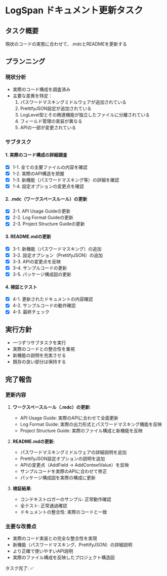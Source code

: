 # LogSpan ドキュメント更新タスク

## タスク概要
現状のコードの実態に合わせて、.mdcとREADMEを更新する

## プランニング

### 現状分析
- 実際のコード構成を調査済み
- 主要な差異を特定：
  1. パスワードマスキングミドルウェアが追加されている
  2. PrettifyJSON設定が追加されている
  3. LogLevel型とその関連機能が独立したファイルに分離されている
  4. フィールド管理の実装が異なる
  5. APIの一部が変更されている

### サブタスク

#### 1. 実際のコード構成の詳細調査
- [x] 1-1. 全ての主要ファイルの内容を確認
- [x] 1-2. 実際のAPI構造を把握
- [x] 1-3. 新機能（パスワードマスキング等）の詳細を確認
- [x] 1-4. 設定オプションの変更点を確認

#### 2. .mdc（ワークスペースルール）の更新
- [x] 2-1. API Usage Guideの更新
- [x] 2-2. Log Format Guideの更新
- [x] 2-3. Project Structure Guideの更新

#### 3. README.mdの更新
- [x] 3-1. 新機能（パスワードマスキング）の追加
- [x] 3-2. 設定オプション（PrettifyJSON）の追加
- [x] 3-3. APIの変更点を反映
- [x] 3-4. サンプルコードの更新
- [x] 3-5. パッケージ構成図の更新

#### 4. 検証とテスト
- [x] 4-1. 更新されたドキュメントの内容確認
- [x] 4-2. サンプルコードの動作確認
- [x] 4-3. 最終チェック

## 実行方針
- 一つずつサブタスクを実行
- 実際のコードとの整合性を重視
- 新機能の説明を充実させる
- 既存の良い部分は保持する

## 完了報告

### 更新内容
1. **ワークスペースルール（.mdc）の更新**:
   - API Usage Guide: 実際のAPIに合わせて全面更新
   - Log Format Guide: 実際の出力形式とパスワードマスキング機能を反映
   - Project Structure Guide: 実際のファイル構成と新機能を反映

2. **README.mdの更新**:
   - パスワードマスキングミドルウェアの詳細説明を追加
   - PrettifyJSON設定オプションの説明を追加
   - APIの変更点（AddField → AddContextValue）を反映
   - サンプルコードを実際のAPIに合わせて修正
   - パッケージ構成図を実際の構成に更新

3. **検証結果**:
   - コンテキストロガーのサンプル: 正常動作確認
   - 全テスト: 正常通過確認
   - ドキュメントの整合性: 実際のコードと一致

### 主要な改善点
- 実際のコード実装との完全な整合性を実現
- 新機能（パスワードマスキング、PrettifyJSON）の詳細説明
- より正確で使いやすいAPI説明
- 実際のファイル構成を反映したプロジェクト構造図

タスク完了: ✅
